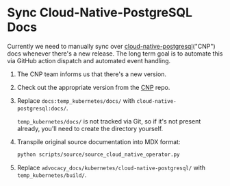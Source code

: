 # Sync Cloud-Native-PostgreSQL Docs

Currently we need to manually sync over [cloud-native-postgresql][cnp]("CNP")
docs whenever there's a new release. The long term goal is to automate this via
GitHub action dispatch and automated event handling.

1. The CNP team informs us that there's a new version.
1. Check out the appropriate version from the [CNP][] repo.
1. Replace `docs:temp_kubernetes/docs/` with `cloud-native-postgresql:docs/`.

   `temp_kubernetes/docs/` is not tracked via Git, so if it's not present
   already, you'll need to create the directory yourself.
1. Transpile original source documentation into MDX format:

   ```sh
   python scripts/source/source_cloud_native_operator.py
   ```

1. Replace `advocacy_docs/kubernetes/cloud-native-postgresql/` with
   `temp_kubernetes/build/`.

[cnp]: https://github.com/EnterpriseDB/cloud-native-postgresql
